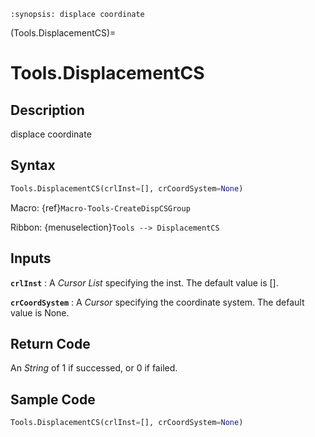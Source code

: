 ```{module} Tools.DisplacementCS()
:synopsis: displace coordinate
```

(Tools.DisplacementCS)=

# Tools.DisplacementCS

## Description

displace coordinate

## Syntax

```python
Tools.DisplacementCS(crlInst=[], crCoordSystem=None)
```

Macro: {ref}`Macro-Tools-CreateDispCSGroup`

Ribbon: {menuselection}`Tools --> DisplacementCS`

## Inputs

**`crlInst`**
: A _Cursor List_ specifying the inst. The default value is [].

**`crCoordSystem`**
: A _Cursor_ specifying the coordinate system. The default value is None.

## Return Code

An _String_ of 1 if successed, or 0 if failed.

## Sample Code

```python
Tools.DisplacementCS(crlInst=[], crCoordSystem=None)
```
